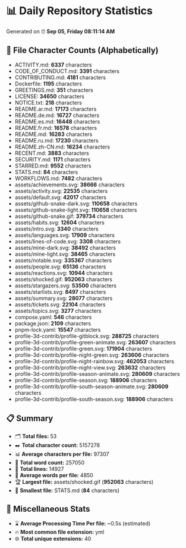 # 📊 Daily Repository Statistics
Generated on ⏰ **Sep 05, Friday 08:11:14 AM**

## 📂 File Character Counts (Alphabetically)
- ACTIVITY.md: **6337** characters
- CODE_OF_CONDUCT.md: **3391** characters
- CONTRIBUTING.md: **4181** characters
- Dockerfile: **1195** characters
- GREETINGS.md: **351** characters
- LICENSE: **34650** characters
- NOTICE.txt: **218** characters
- README.ar.md: **17173** characters
- README.de.md: **16727** characters
- README.es.md: **16448** characters
- README.fr.md: **16578** characters
- README.md: **16283** characters
- README.ru.md: **17230** characters
- README.zh-CN.md: **16234** characters
- RECENT.md: **3883** characters
- SECURITY.md: **1171** characters
- STARRED.md: **9552** characters
- STATS.md: **84** characters
- WORKFLOWS.md: **7482** characters
- assets/achievements.svg: **38666** characters
- assets/activity.svg: **22535** characters
- assets/default.svg: **42017** characters
- assets/github-snake-dark.svg: **110658** characters
- assets/github-snake-light.svg: **110658** characters
- assets/github-snake.gif: **379734** characters
- assets/habits.svg: **12604** characters
- assets/intro.svg: **3340** characters
- assets/languages.svg: **17909** characters
- assets/lines-of-code.svg: **3308** characters
- assets/mine-dark.svg: **38492** characters
- assets/mine-light.svg: **38465** characters
- assets/notable.svg: **335367** characters
- assets/people.svg: **65136** characters
- assets/reactions.svg: **10944** characters
- assets/shocked.gif: **952063** characters
- assets/stargazers.svg: **53500** characters
- assets/starlists.svg: **8497** characters
- assets/summary.svg: **28077** characters
- assets/tickets.svg: **22104** characters
- assets/topics.svg: **3277** characters
- compose.yaml: **546** characters
- package.json: **2109** characters
- pnpm-lock.yaml: **15547** characters
- profile-3d-contrib/profile-gitblock.svg: **288725** characters
- profile-3d-contrib/profile-green-animate.svg: **263607** characters
- profile-3d-contrib/profile-green.svg: **171904** characters
- profile-3d-contrib/profile-night-green.svg: **263606** characters
- profile-3d-contrib/profile-night-rainbow.svg: **462053** characters
- profile-3d-contrib/profile-night-view.svg: **263632** characters
- profile-3d-contrib/profile-season-animate.svg: **280609** characters
- profile-3d-contrib/profile-season.svg: **188906** characters
- profile-3d-contrib/profile-south-season-animate.svg: **280609** characters
- profile-3d-contrib/profile-south-season.svg: **188906** characters

## 📋 Summary
- 🗂️ **Total files:** 53
- ✒️ **Total character count:** 5157278
- 📊 **Average characters per file:** 97307
- 📝 **Total word count:** 257050
- 🧾 **Total lines:** 14927
- 📐 **Average words per file:** 4850
- 🏆 **Largest file:** assets/shocked.gif (**952063** characters)
- 🥉 **Smallest file:** STATS.md (**84** characters)

## 🌟 Miscellaneous Stats
- ⌛ **Average Processing Time Per file:** ~0.5s (estimated)
- 🔥 **Most common file extension:** yml
- 🌐 **Total unique extensions:** 40
